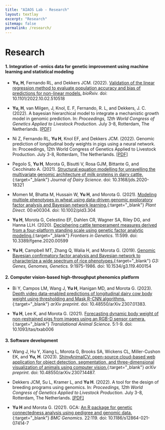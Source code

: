 ```yaml
---
title: "AIAOS Lab - Research"
layout: textlay
excerpt: "Research"
sitemap: false
permalink: /research/
---
```


# Research

#### **1. Integration of -omics data for genetic improvement using machine learning and statistical modeling**
- **Yu, H**, Fernando RL, and Dekkers JCM. (2022). [Validation of the linear regression method to evaluate population accuracy and bias of predictions for non-linear models.](https://www.biorxiv.org/content/10.1101/2022.10.02.510518v1) _bioRxiv._ doi: 10.1101/2022.10.02.510518

- **Yu, H**, van Milgen, J, Knol, E. F, Fernando, R. L, and Dekkers, J. C. (2022). A bayesian hierarchical model to integrate a mechanistic growth model in genomic prediction. In: _Proceedings, 12th World Congress of Genetics Applied to Livestock Production._ July 3-8, Rotterdam, The Netherlands. [[PDF]](https://www.wageningenacademic.com/pb-assets/wagen/WCGALP2022/13_013.pdf)

- Ni Z, Fernando RL, **Yu H**, Knol EF, and Dekkers JCM. (2022). Genomic prediction of longitudinal body weights in pigs using a neural network. In: Proceedings, 12th World Congress of Genetics Applied to Livestock Production. July 3-8, Rotterdam, The Netherlands. [[PDF]](https://www.wageningenacademic.com/pb-assets/wagen/WCGALP2022/60_013.pdf)

- Pegolo S, **Yu H**, Morota G, Bisutti V, Rosa GJM, Bittante G, and Cecchinato A. (2021). [Structural equation modelling for unravelling the multivariate genomic architecture of milk proteins in dairy cattle.](https://doi.org/10.3168/jds.2020-18321){:target="_blank"} _Journal of Dairy Science_. doi: 10.3168/jds.2020-18321

- Momen M, Bhatta M, Hussain W, **Yu H**, and Morota G. (2021). [Modeling multiple phenotypes in wheat using data-driven genomic exploratory factor analysis and Bayesian network learning.](https://onlinelibrary.wiley.com/doi/10.1002/pld3.304){:target="_blank"} _Plant Direct._ 00:e00304. doi: 10.1002/pld3.304

- **Yu H**, Morota G, Celestino EF, Dahlen CR, Wagner SA, Riley DG, and Hanna LLH. (2020). [Deciphering cattle temperament measures derived from a four-platform standing scale using genetic factor analytic modeling.](https://doi.org/10.3389/fgene.2020.00599){:target="_blank"} _Frontiers in Genetics._ 11:599. doi: 10.3389/fgene.2020.00599

- **Yu H**, Campbell MT, Zhang Q, Walia H, and Morota G. (2019). [Genomic Bayesian confirmatory factor analysis and Bayesian network to characterize a wide spectrum of rice phenotypes.](https://doi.org/10.1534/g3.119.400154){:target="_blank"} _G3: Genes, Genomes, Genetics._ 9:1975-1986. doi: 10.1534/g3.119.400154

#### **2. Computer vision-based high-throughput phenomics platform**
- Bi Y, Campos LM, Wang J, **Yu H**, Hanigan MD, and Morota G. (2023). [Depth video data-enabled predictions of longitudinal dairy cow body weight using thresholding and Mask R-CNN algorithms.](https://arxiv.org/abs/2307.01383){:target="_blank"} _arXiv preprint_. doi: 10.48550/arXiv.2307.01383.

- **Yu H**, Lee K, and Morota G. (2021). [Forecasting dynamic body weight of non-restrained pigs from images using an RGB-D sensor camera.](https://academic.oup.com/tas/advance-article/doi/10.1093/tas/txab006/6102880){:target="_blank"} _Translational Animal Science_. 5:1-9. doi: 10.1093/tas/txab006

#### **3. Software development**
- Wang J, Hu Y, Xiang L, Morota G, Brooks SA, Wickens CL, Miller-Cushon EK, and **Yu, H**. (2023). [ShinyAnimalCV: open-source cloud-based web application for object detection, segmentation, and three-dimensional visualization of animals using computer vision.](https://arxiv.org/abs/2307.14487){:target="_blank"} _arXiv preprint_. doi: 10.48550/arXiv.2307.14487.

- Dekkers JCM, Su L, Kramer L, and **Yu H**. (2022). A tool for the design of breeding programs using genomics. In: _Proceedings, 12th World Congress of Genetics Applied to Livestock Production._ July 3-8, Rotterdam, The Netherlands. [[PDF]](https://www.wageningenacademic.com/pb-assets/wagen/WCGALP2022/45_006.pdf)

- **Yu H** and Morota G. (2021). GCA: [An R package for genetic connectedness analysis using pedigree and genomic data.](https://bmcgenomics.biomedcentral.com/articles/10.1186/s12864-021-07414-7){:target="_blank"} _BMC Genomics_. 22:119. doi: 10.1186/s12864-021-07414-7

